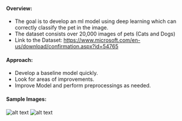 #### Overview:
- The goal is to develop an ml model using deep learning which can correctly classify the pet in the image. 
- The dataset consists over 20,000 images of pets (Cats and Dogs)
- Link to the Dataset: https://www.microsoft.com/en-us/download/confirmation.aspx?id=54765

#### Approach:
- Develop a baseline model quickly.
- Look for areas of improvements. 
- Improve Model and perform preprocessings as needed.
#### Sample Images:
![alt text](https://github.com/rajnaruka06/Binary-Image-Classification/blob/main/28.jpg?raw=true) ![alt text](https://github.com/rajnaruka06/Binary-Image-Classification/blob/main/49.jpg?raw=true)
